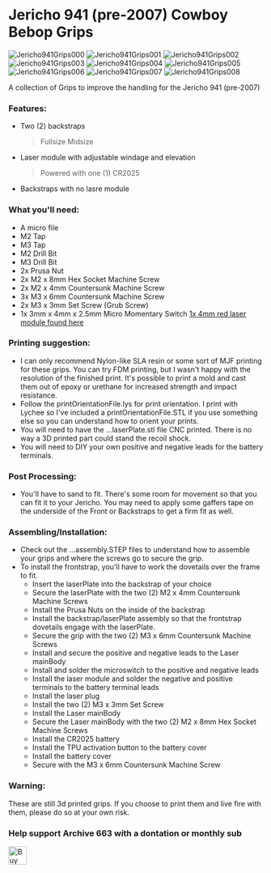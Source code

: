 # Jericho 941 (pre-2007) Cowboy Bebop Grips

![Jericho941Grips000](https://github.com/Archive-663/jericho941/blob/main/ASSETS/photo/2%20(0).jpg)
![Jericho941Grips001](https://github.com/Archive-663/jericho941/blob/main/ASSETS/photo/2%20(1).jpg)
![Jericho941Grips002](https://github.com/Archive-663/jericho941/blob/main/ASSETS/photo/2%20(2).jpg)
![Jericho941Grips003](https://github.com/Archive-663/jericho941/blob/main/ASSETS/photo/2%20(3).jpg)
![Jericho941Grips004](https://github.com/Archive-663/jericho941/blob/main/ASSETS/photo/2%20(4).jpg)
![Jericho941Grips005](https://github.com/Archive-663/jericho941/blob/main/ASSETS/photo/2%20(5).jpg)
![Jericho941Grips006](https://github.com/Archive-663/jericho941/blob/main/ASSETS/photo/2%20(6).jpg)
![Jericho941Grips007](https://github.com/Archive-663/jericho941/blob/main/ASSETS/photo/2%20(7).jpg)
![Jericho941Grips008](https://github.com/Archive-663/jericho941/blob/main/ASSETS/photo/2%20(8).jpg)

A collection of Grips to improve the handling for the Jericho 941 (pre-2007)

### Features:
- Two (2) backstraps
	> Fullsize
	> Midsize
- Laser module with adjustable windage and elevation
	> Powered with one (1) CR2025
- Backstraps with no lasre module

### What you'll need:
- A micro file
- M2 Tap
- M3 Tap
- M2 Drill Bit
- M3 Drill Bit
- 2x Prusa Nut
- 2x M2 x 8mm Hex Socket Machine Screw
- 2x M2 x 4mm Countersunk Machine Screw
- 3x M3 x 6mm Countersunk Machine Screw
- 2x M3 x 3mm Set Screw (Grub Screw)
- 1x 3mm x 4mm x 2.5mm Micro Momentary Switch
<a href="https://www.ebay.com/itm/202655657434" target="_blank">1x 4mm red laser module found here</a>

### Printing suggestion:
- I can only recommend Nylon-like SLA resin or some sort of MJF printing for these grips. You can try FDM printing, but I wasn't happy with the resolution of the finished print. It's possible to print a mold and cast them out of epoxy or urethane for increased strength and impact resistance.
- Follow the printOrientationFile.lys for print orientation. I print with Lychee so I've included a printOrientationFile.STL if you use something else so you can understand how to orient your prints. 
- You will need to have the ...laserPlate.stl file CNC printed. There is no way a 3D printed part could stand the recoil shock.
- You will need to DIY your own positive and negative leads for the battery terminals.

### Post Processing:
- You'll have to sand to fit. There's some room for movement so that you can fit it to your Jericho. You may need to apply some gaffers tape on the underside of the Front or Backstraps to get a firm fit as well.

### Assembling/Installation:
- Check out the ...assembly.STEP files to understand how to assemble your grips and where the screws go to secure the grip.
- To install the frontstrap, you'll have to work the dovetails over the frame to fit.
	- Insert the laserPlate into the backstrap of your choice
	- Secure the laserPlate with the two (2) M2 x 4mm Countersunk Machine Screws
	- Install the Prusa Nuts on the inside of the backstrap
	- Install the backstrap/laserPlate assembly so that the frontstrap dovetails engage with the laserPlate.
	- Secure the grip with the two (2) M3 x 6mm Countersunk Machine Screws
	- Install and secure the positive and negative leads to the Laser mainBody
	- Install and solder the microswitch to the positive and negative leads
	- Install the laser module and solder the negative and positive terminals to the battery terminal leads
	- Install the laser plug
	- Install the two (2) M3 x 3mm Set Screw
	- Install the Laser mainBody
	- Secure the Laser mainBody with the two (2) M2 x 8mm Hex Socket Machine Screws
	- Install the CR2025 battery
	- Install the TPU activation button to the battery cover
	- Install the battery cover
	- Secure with the M3 x 6mm Countersunk Machine Screw

### Warning:
These are still 3d printed grips. If you choose to print them and live fire with them, please do so at your own risk. 

### Help support Archive 663 with a dontation or monthly sub

<a href='https://ko-fi.com/P5P3MHMSF' target='_blank'><img height='36' style='border:0px;height:36px;' src='https://storage.ko-fi.com/cdn/kofi2.png?v=3' border='0' alt='Buy Me a Coffee at ko-fi.com' /></a>

